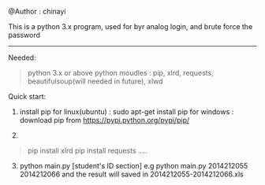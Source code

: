 @Author : chinayi

This is a python 3.x program, used for byr analog login, and brute force the password


-----------------------------------------------------------------------------------
Needed:
> python 3.x or above
> python moudles : pip, xlrd, requests, beautifulsoup(will needed in future), xlwd


Quick start:
1. install pip
for linux(ubuntu) : sudo apt-get install pip
for windows : download pip from https://pypi.python.org/pypi/pip/

2.
> pip install xlrd
> pip install requests
> .....

3. python main.py [student's ID section]
	e.g python main.py 2014212055 2014212066
	and the result will saved in 2014212055-2014212066.xls
	